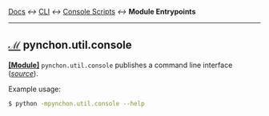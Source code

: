 
[tooltip-module-entrypoints]: ## "Module Entrypoints"
[tooltip-package-entrypoints]: ## "Console Script Entrypoint"

[Docs](../) *↔* [CLI](README.md) *↔* [Console Scripts](README.md#console-scripts) *↔* **Module Entrypoints**

---------------------------------------------------


## [**ℳ**][tooltip-module-entrypoints] pynchon.util.console

[**[Module]**](README.md#module-entrypoints) `pynchon.util.console` publishes a command line interface (*[source](/src/pynchon/util/console/__main__.py)*).

Example usage:

```bash
$ python -mpynchon.util.console --help


```
